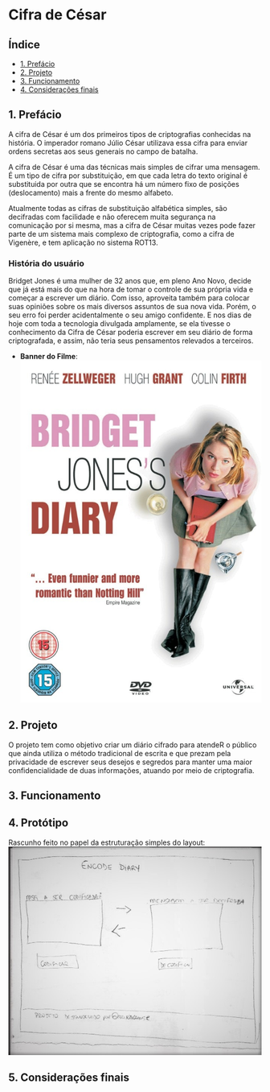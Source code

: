 # Cifra de César

## Índice

- [1. Prefácio](#1-prefácio)
- [2. Projeto](#2-projeto)
- [3. Funcionamento](#4-funcionamento)
- [4. Considerações finais](#7-considerações-finais)

## 1. Prefácio

A cifra de César é um dos primeiros tipos de criptografias conhecidas na história.
O imperador romano Júlio César utilizava essa cifra para enviar
ordens secretas aos seus generais no campo de batalha.

A cifra de César é uma das técnicas mais simples de cifrar uma mensagem. É um
tipo de cifra por substituição, em que cada letra do texto original é
substituida por outra que se encontra há um número fixo de posições
(deslocamento) mais a frente do mesmo alfabeto.

Atualmente todas as cifras de substituição alfabética simples, são decifradas
com facilidade e não oferecem muita segurança na comunicação por si mesma,
mas a cifra de César muitas vezes pode fazer parte de um sistema
mais complexo de criptografia, como a cifra de Vigenère, e tem aplicação no sistema ROT13.

### História do usuário

Bridget Jones é uma mulher de 32 anos que, em pleno Ano Novo, decide que já está mais do que na hora de tomar o controle de sua própria vida e começar a escrever um diário. Com isso, aproveita também para colocar suas opiniões sobre os mais diversos assuntos de sua nova vida. Porém, o seu erro foi perder acidentalmente o seu amigo confidente. E nos dias de hoje com toda a tecnologia divulgada amplamente, se ela tivesse o conhecimento da Cifra de César poderia escrever em seu diário de
forma criptografada, e assim, não teria seus pensamentos relevados a terceiros.

- **Banner do Filme**:
  ![banner_filme](src/img/bridget_jones_banner.jpg)

## 2. Projeto

O projeto tem como objetivo criar um diário cifrado para atendeR o público que ainda utiliza o método tradicional de escrita e que prezam pela privacidade de escrever seus desejos e segredos para manter
uma maior confidencialidade de duas informações, atuando por meio de criptografia.

## 3. Funcionamento

## 4. Protótipo

Rascunho feito no papel da estruturação simples do layout:
![prototipo](src/img/prototipo1.jpg)

## 5. Considerações finais
